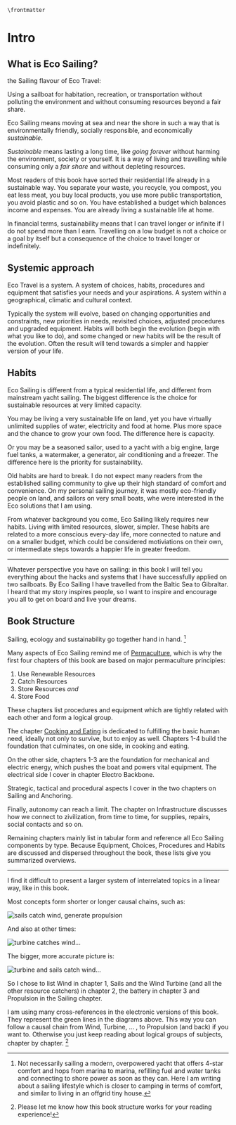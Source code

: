 ```{=latex}
\frontmatter
```
# Intro <!-- leanpub style: H1 for chapter title -->


## What is Eco Sailing? <!-- H2 Obs style: the only TOC elements; leanpub style: chapter sections -->

the Sailing flavour of Eco Travel:

Using a sailboat for habitation, recreation, or transportation without polluting the environment and without consuming resources beyond a fair share.

Eco Sailing means moving at sea and near the shore in such a way that is environmentally friendly, socially responsible, and economically *sustainable*.


*Sustainable* means lasting a long time, like *going forever* without harming the environment, society or yourself. It is a way of living and travelling while consuming only a *fair share* and without depleting resources.

Most readers of this book have sorted their residential life already in a sustainable way. You separate your waste, you recycle, you compost, you eat less meat, you buy local products, you use more public transportation, you avoid plastic and so on. You have established a budget which balances income and expenses. You are already living a sustainable life at home.

In financial terms, sustainability means that I can travel longer or infinite if I do not spend more than I earn. Travelling on a low budget is not a choice or a goal by itself but a consequence of the choice to travel longer or indefinitely.

## Systemic approach

Eco Travel is a system. A system of choices, habits, procedures and equipment that satisfies your needs and your aspirations. A system within a geographical, climatic and cultural context.

Typically the system will evolve, based on changing opportunities and constraints, new priorities in needs, revisited choices, adjusted procedures and upgraded equipment. Habits will both begin the evolution (begin with what you like to do), and some changed or new habits will be the result of the evolution. Often the result will tend towards a simpler and happier version of your life.

## Habits

Eco Sailing is different from a typical residential life, and different from mainstream yacht sailing. The biggest difference is the choice for sustainable resources at very limited capacity. 

You may be living a very sustainable life on land, yet you have virtually unlimited supplies of water, electricity and food at home. Plus more space and the chance to grow your own food. The difference here is capacity.

Or you may be a seasoned sailor, used to a yacht with a big engine, large fuel tanks, a watermaker, a generator, air conditioning and a freezer. The difference here is the priority for sustainability. 

Old habits are hard to break. I do not expect many readers from the established sailing community to give up their high standard of comfort and convenience. On my personal sailing journey, it was mostly eco-friendly people on land, and sailors on very small boats, whe were interested in the Eco solutions that I am using.

From whatever background you come, Eco Sailing likely requires new habits. Living with limited resources, slower, simpler. These habits are related to a more conscious every-day life, more connected to nature and on a smaller budget, which could be considered motiviations on their own, or intermediate steps towards a happier life in greater freedom.

* * * 

Whatever perspective you have on sailing: in this book I will tell you everything about the hacks and systems that I have successfully applied on two sailboats. By Eco Sailing I have travelled from the Baltic Sea to Gibraltar. I heard that my story inspires people, so I want to inspire and encourage you all to get on board and live your dreams.

## Book Structure

Sailing, ecology and sustainability go together hand in hand. [^n1]

[^n1]: Not necessarily sailing a modern, overpowered yacht that offers 4-star comfort and hops from marina to marina, refilling fuel and water tanks and connecting to shore power as soon as they can. Here I am writing about a sailing lifestyle which is closer to camping in terms of comfort, and similar to living in an offgrid tiny house.

Many aspects of Eco Sailing remind me of [Permaculture](#permaculture), which is why the first four chapters of this book are based on major permaculture principles: 

1. Use Renewable Resources
1. Catch Resources 
1. Store Resources *and*
1. Store Food

These chapters list procedures and equipment which are tightly related with each other and form a logical group.

The chapter [Cooking and Eating](#cook-eat) is dedicated to fulfilling the basic human need, ideally not only to survive, but to enjoy as well. Chapters 1-4 build the foundation that culminates, on one side, in cooking and eating.

On the other side, chapters 1-3 are the foundation for mechanical and electric energy, which pushes the boat and powers vital equipment. The electrical side I cover in chapter Electro Backbone. 

Strategic, tactical and procedural aspects I cover in the two chapters on Sailing and Anchoring.

Finally, autonomy can reach a limit. The chapter on Infrastructure discusses how we connect to zivilization, from time to time, for supplies, repairs, social contacts and so on.

Remaining chapters mainly list in tabular form and reference all Eco Sailing components by type. Because Equipment, Choices, Procedures and Habits are discussed and dispersed throughout the book, these lists give you summarized overviews.

- - -

I find it difficult to present a larger system of interrelated topics in a linear way, like in this book. 

Most concepts form shorter or longer causal chains, such as: 

![sails catch wind, generate propulsion](vec/wind-sails-propulsion.svg)

And also at other times:

![turbine catches wind...](vec/wind-turbine-propulsion.svg)

The bigger, more accurate picture is:

![turbine and sails catch wind...](vec/wind-sails-and-turbine.svg)


So I chose to list Wind in chapter 1, Sails and the Wind Turbine (and all the other resource catchers) in chapter 2, the battery in chapter 3 and Propulsion in the Sailing chapter.

I am using many cross-references in the electronic versions of this book. They represent the green lines in the diagrams above. This way you can follow a causal chain from Wind, Turbine, ... , to Propulsion (and back) if you want to. Otherwise you just keep reading about logical groups of subjects, chapter by chapter. [^book_structure_feedback]

[^book_structure_feedback]: Please let me know how this book structure works for your reading experience!
